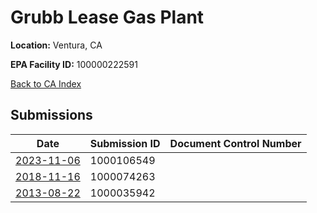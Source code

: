 # Grubb Lease Gas Plant

**Location:** Ventura, CA

**EPA Facility ID:** 100000222591

[Back to CA Index](../../index.md)

## Submissions

| Date | Submission ID | Document Control Number |
|------|--------------|-------------------------|
| [2023-11-06](submissions/1000106549.md) | 1000106549 |  |
| [2018-11-16](submissions/1000074263.md) | 1000074263 |  |
| [2013-08-22](submissions/1000035942.md) | 1000035942 |  |
